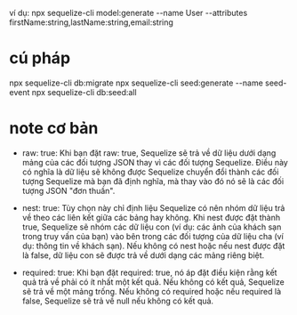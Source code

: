 ví dụ: npx sequelize-cli model:generate --name User --attributes firstName:string,lastName:string,email:string

# cú pháp 
npx sequelize-cli db:migrate
npx sequelize-cli seed:generate --name seed-event
npx sequelize-cli db:seed:all

# note cơ bản
+ raw: true: Khi bạn đặt raw: true, Sequelize sẽ trả về dữ liệu dưới dạng mảng của các đối tượng JSON thay vì các đối tượng Sequelize. Điều này có nghĩa là dữ liệu sẽ không được Sequelize chuyển đổi thành các đối tượng Sequelize mà bạn đã định nghĩa, mà thay vào đó nó sẽ là các đối tượng JSON "đơn thuần".

+ nest: true: Tùy chọn này chỉ định liệu Sequelize có nên nhóm dữ liệu trả về theo các liên kết giữa các bảng hay không. Khi nest được đặt thành true, Sequelize sẽ nhóm các dữ liệu con (ví dụ: các ảnh của khách sạn trong truy vấn của bạn) vào bên trong các đối tượng của dữ liệu cha (ví dụ: thông tin về khách sạn). Nếu không có nest hoặc nếu nest được đặt là false, dữ liệu con sẽ được trả về dưới dạng các mảng riêng biệt.

+ required: true: Khi bạn đặt required: true, nó áp đặt điều kiện rằng kết quả trả về phải có ít nhất một kết quả. Nếu không có kết quả, Sequelize sẽ trả về một mảng trống. Nếu không có required hoặc nếu required là false, Sequelize sẽ trả về null nếu không có kết quả.
